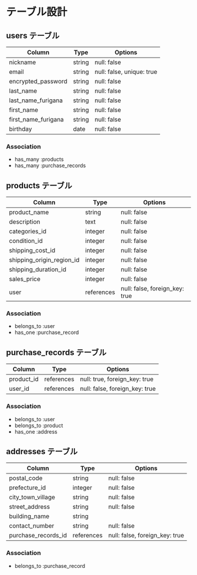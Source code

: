 # テーブル設計

## users テーブル

| Column              | Type   | Options     |
| ------------------- | ------ | ----------- |
| nickname            | string | null: false |
| email               | string | null: false, unique: true |
| encrypted_password  | string | null: false |
| last_name           | string | null: false |
| last_name_furigana  | string | null: false |
| first_name          | string | null: false |
| first_name_furigana | string | null: false |
| birthday            | date   | null: false |

### Association

- has_many :products
- has_many :purchase_records


##  products テーブル

| Column                    | Type       | Options     |
| ------------------------- | ---------- | ----------- |
| product_name              | string     | null: false |
| description               | text       | null: false |
| categories_id             | integer    | null: false |
| condition_id              | integer    | null: false |
| shipping_cost_id          | integer    | null: false |
| shipping_origin_region_id | integer    | null: false |
| shipping_duration_id      | integer    | null: false |
| sales_price               | integer    | null: false |
| user                      | references | null: false, foreign_key: true |

### Association

- belongs_to :user
- has_one    :purchase_record


## purchase_records テーブル

| Column     | Type       | Options     |
| ---------- | ---------- | ----------- |
| product_id | references | null: true,  foreign_key: true |
| user_id    | references | null: false, foreign_key: true |

### Association

- belongs_to :user
- belongs_to :product
- has_one    :address


##  addresses テーブル

| Column              | Type       | Options     |
| ------------------  | ---------- | ----------- |
| postal_code         | string     | null: false |
| prefecture_id       | integer    | null: false |
| city_town_village   | string     | null: false |
| street_address      | string     | null: false |
| building_name       | string     |
| contact_number      | string     | null: false |
| purchase_records_id | references | null: false, foreign_key: true |

### Association

- belongs_to :purchase_record
